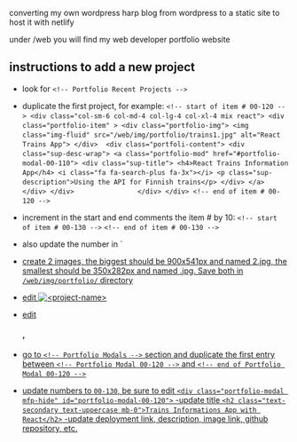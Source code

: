 converting my own wordpress harp blog from wordpress to a static site to host it with netlify

under /web you will find my web developer portfolio website

## instructions to add a new project
- look for `<!-- Portfolio Recent Projects -->`
- duplicate the first project, for example:
`<!-- start of item # 00-120 -->
              <div class="col-sm-6 col-md-4 col-lg-4 col-xl-4 mix react">
                <div class="portfolio-item" >
                  <div class="portfolio-img">
                      <img class="img-fluid" src="/web/img/portfolio/trains1.jpg" alt="React Trains App">
                  </div> 
                  <div class="portfoli-content">
                    <div class="sup-desc-wrap">
                          <a class="portfolio-mod" href="#portfolio-modal-00-110">
                            <div class="sup-title">
                              <h4>React Trains Information App</h4>
                              <i class="fa fa-search-plus fa-3x"></i>
                              <p class="sup-description">Using the API for Finnish trains</p>
                            </div>
                          </a>
                    </div>
                  </div>               
                </div>
              </div>
            <!-- end of item # 00-120 -->`

- increment in the start and end comments the item # by 10:
`<!-- start of item # 00-130 -->`
`<!-- end of item # 00-130 -->`

- also update the number in `<a class="portfolio-mod" href="#portfolio-modal-00-130">

- create 2 images, the biggest should be 900x541px and named <project-name>2.jpg, the smallest should be 350x282px and named <project-name>.jpg. Save both in `/web/img/portfolio/` directory

- edit <img class="img-fluid" src="/web/img/portfolio/<project-name>1.jpg" alt="<project-name>">
- edit <h4>, <p class="sup-description">

- go to `<!-- Portfolio Modals -->` section and duplicate the first entry between `<!-- Portfolio Modal 00-120 -->` and `<!-- end of Portfolio Modal 00-120 -->`
- update numbers to `00-130`, be sure to edit `<div class="portfolio-modal mfp-hide" id="portfolio-modal-00-120">`
-update title `<h2 class="text-secondary text-uppercase mb-0">Trains Informations App with React</h2>`
-update deployment link, description, image link, github repository, etc.
